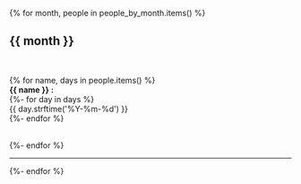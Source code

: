 {% for month, people in people_by_month.items() %} 

## {{ month }}

<br>

{% for name, days in people.items() %}  
**{{ name }} :**  
{%- for day in days %}  
{{ day.strftime('%Y-%m-%d') }}  
{%- endfor %}  
<br>

{%- endfor %}

---

{%- endfor %}

